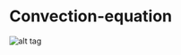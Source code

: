 # Convection-equation

![alt tag](https://github.com/pankajkumar9797/Convection-equation/tree/master/doc/pics_and_videos/At_T_0_84.png)


